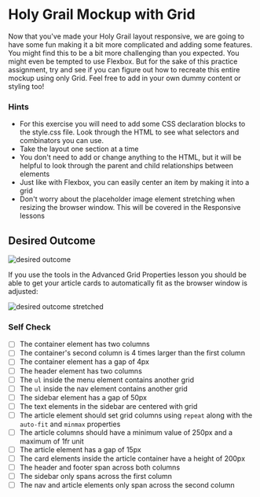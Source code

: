 # Holy Grail Mockup with Grid

Now that you've made your Holy Grail layout responsive, we are going to have some fun making it a bit more complicated and adding some features. You might find this to be a bit more challenging than you expected. You might even be tempted to use Flexbox. But for the sake of this practice assignment, try and see if you can figure out how to recreate this entire mockup using only Grid. Feel free to add in your own dummy content or styling too!

### Hints
- For this exercise you will need to add some CSS declaration blocks to the style.css file. Look through the HTML to see what selectors and combinators you can use.
- Take the layout one section at a time
- You don't need to add or change anything to the HTML, but it will be helpful to look through the parent and child relationships between elements
- Just like with Flexbox, you can easily center an item by making it into a grid
- Don't worry about the placeholder image element stretching when resizing the browser window. This will be covered in the Responsive lessons

## Desired Outcome

![desired outcome](./desired-outcome.png)

If you use the tools in the Advanced Grid Properties lesson you should be able to get your article cards to automatically fit as the browser window is adjusted:

![desired outcome stretched](./desired-outcome-stretched.png)

### Self Check
- [ ] The container element has two columns
- [ ] The container's second column is 4 times larger than the first column
- [ ] The container element has a gap of 4px
- [ ] The header element has two columns
- [ ] The `ul` inside the menu element contains another grid
- [ ] The `ul` inside the nav element contains another grid
- [ ] The sidebar element has a gap of 50px
- [ ] The text elements in the sidebar are centered with grid
- [ ] The article element should set grid columns using `repeat` along with the `auto-fit` and `minmax` properties
- [ ] The article columns should have a minimum value of 250px and a maximum of 1fr unit
- [ ] The article element has a gap of 15px
- [ ] The card elements inside the article container have a height of 200px
- [ ] The header and footer span across both columns
- [ ] The sidebar only spans across the first column
- [ ] The nav and article elements only span across the second column
